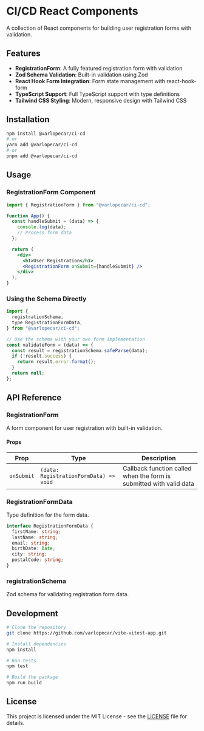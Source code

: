 # CI/CD React Components

A collection of React components for building user registration forms with validation.

## Features

- **RegistrationForm**: A fully featured registration form with validation
- **Zod Schema Validation**: Built-in validation using Zod
- **React Hook Form Integration**: Form state management with react-hook-form
- **TypeScript Support**: Full TypeScript support with type definitions
- **Tailwind CSS Styling**: Modern, responsive design with Tailwind CSS

## Installation

```bash
npm install @varlopecar/ci-cd
# or
yarn add @varlopecar/ci-cd
# or
pnpm add @varlopecar/ci-cd
```

## Usage

### RegistrationForm Component

```jsx
import { RegistrationForm } from "@varlopecar/ci-cd";

function App() {
  const handleSubmit = (data) => {
    console.log(data);
    // Process form data
  };

  return (
    <div>
      <h1>User Registration</h1>
      <RegistrationForm onSubmit={handleSubmit} />
    </div>
  );
}
```

### Using the Schema Directly

```jsx
import {
  registrationSchema,
  type RegistrationFormData,
} from "@varlopecar/ci-cd";

// Use the schema with your own form implementation
const validateForm = (data) => {
  const result = registrationSchema.safeParse(data);
  if (!result.success) {
    return result.error.format();
  }
  return null;
};
```

## API Reference

### RegistrationForm

A form component for user registration with built-in validation.

#### Props

| Prop       | Type                                   | Description                                                         |
| ---------- | -------------------------------------- | ------------------------------------------------------------------- |
| `onSubmit` | `(data: RegistrationFormData) => void` | Callback function called when the form is submitted with valid data |

### RegistrationFormData

Type definition for the form data.

```typescript
interface RegistrationFormData {
  firstName: string;
  lastName: string;
  email: string;
  birthDate: Date;
  city: string;
  postalCode: string;
}
```

### registrationSchema

Zod schema for validating registration form data.

## Development

```bash
# Clone the repository
git clone https://github.com/varlopecar/vite-vitest-app.git

# Install dependencies
npm install

# Run tests
npm test

# Build the package
npm run build
```

## License

This project is licensed under the MIT License - see the [LICENSE](LICENSE) file for details.
